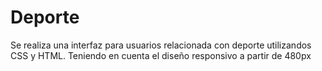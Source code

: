 # Deporte
Se realiza una interfaz para usuarios relacionada con deporte utilizandos CSS y HTML. Teniendo en cuenta el diseño responsivo a partir de 480px
